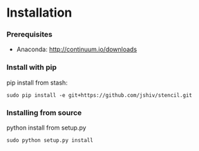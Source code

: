 Installation
====================================================================================================

### Prerequisites
* Anaconda: http://continuum.io/downloads


### Install with pip 

pip install from stash:

	sudo pip install -e git+https://github.com/jshiv/stencil.git


### Installing from source

python install from setup.py

	sudo python setup.py install
